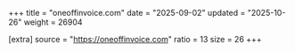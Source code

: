 +++
title = "oneoffinvoice.com"
date = "2025-09-02"
updated = "2025-10-26"
weight = 26904

[extra]
source = "https://oneoffinvoice.com"
ratio = 13
size = 26
+++
